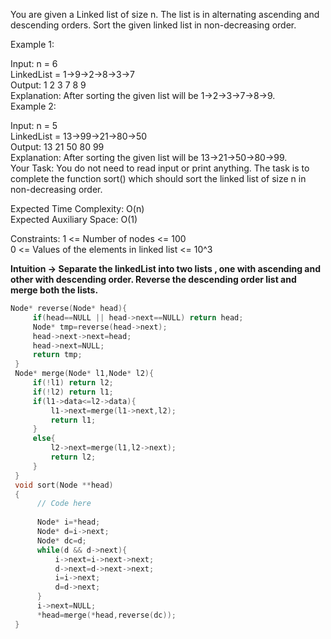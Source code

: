 You are given a Linked list of size n. The list is in alternating ascending and descending orders. Sort the given linked list in non-decreasing order.<br>

Example 1:<br>

Input:
n = 6<br>
LinkedList = 1->9->2->8->3->7<br>
Output: 1 2 3 7 8 9<br>
Explanation: 
After sorting the given list will be 1->2->3->7->8->9.<br>
Example 2:<br>

Input:
n = 5<br>
LinkedList = 13->99->21->80->50<br>
Output: 13 21 50 80 99<br>
Explanation:
After sorting the given list will be 13->21->50->80->99.<br>
Your Task:
You do not need to read input or print anything. The task is to complete the function sort() which should sort the linked list of size n in non-decreasing order. <br>

Expected Time Complexity: O(n)<br>
Expected Auxiliary Space: O(1)<br>

Constraints:
1 <= Number of nodes <= 100<br>
0 <= Values of the elements in linked list <= 10^3<br>

__Intuition -> Separate the linkedList into two lists , one with ascending and other with descending order. Reverse the descending order list and merge both the lists.__

```C++
Node* reverse(Node* head){
     if(head==NULL || head->next==NULL) return head;
     Node* tmp=reverse(head->next);
     head->next->next=head;
     head->next=NULL;
     return tmp;
 }
 Node* merge(Node* l1,Node* l2){
     if(!l1) return l2;
     if(!l2) return l1;
     if(l1->data<=l2->data){
         l1->next=merge(l1->next,l2);
         return l1;
     }
     else{
         l2->next=merge(l1,l2->next);
         return l2;
     }
 }
 void sort(Node **head)
 {
      // Code here
       
      Node* i=*head;
      Node* d=i->next;
      Node* dc=d;
      while(d && d->next){
          i->next=i->next->next;
          d->next=d->next->next;
          i=i->next;
          d=d->next;
      }
      i->next=NULL;
      *head=merge(*head,reverse(dc));
 }
```

